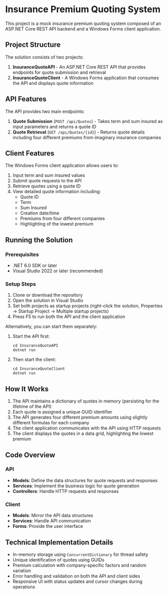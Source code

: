# Insurance Premium Quoting System

This project is a mock insurance premium quoting system composed of an ASP.NET Core REST API backend and a Windows Forms client application.

## Project Structure

The solution consists of two projects:

1. **InsuranceQuoteAPI** - An ASP.NET Core REST API that provides endpoints for quote submission and retrieval
2. **InsuranceQuoteClient** - A Windows Forms application that consumes the API and displays quote information

## API Features

The API provides two main endpoints:

1. **Quote Submission** (`POST /api/Quotes`) - Takes term and sum insured as input parameters and returns a quote ID
2. **Quote Retrieval** (`GET /api/Quotes/{id}`) - Returns quote details including four different premiums from imaginary insurance companies

## Client Features

The Windows Forms client application allows users to:

1. Input term and sum insured values
2. Submit quote requests to the API
3. Retrieve quotes using a quote ID
4. View detailed quote information including:
   - Quote ID
   - Term
   - Sum Insured
   - Creation date/time
   - Premiums from four different companies
   - Highlighting of the lowest premium

## Running the Solution

### Prerequisites
- .NET 6.0 SDK or later
- Visual Studio 2022 or later (recommended)

### Setup Steps

1. Clone or download the repository
2. Open the solution in Visual Studio
3. Set both projects as startup projects (right-click the solution, Properties -> Startup Project -> Multiple startup projects)
4. Press F5 to run both the API and the client application

Alternatively, you can start them separately:

1. Start the API first:
   ```
   cd InsuranceQuoteAPI
   dotnet run
   ```

2. Then start the client:
   ```
   cd InsuranceQuoteClient
   dotnet run
   ```

## How It Works

1. The API maintains a dictionary of quotes in memory (persisting for the lifetime of the API)
2. Each quote is assigned a unique GUID identifier
3. The API generates four different premium amounts using slightly different formulas for each company
4. The client application communicates with the API using HTTP requests
5. The client displays the quotes in a data grid, highlighting the lowest premium

## Code Overview

### API

- **Models**: Define the data structures for quote requests and responses
- **Services**: Implement the business logic for quote generation
- **Controllers**: Handle HTTP requests and responses

### Client

- **Models**: Mirror the API data structures
- **Services**: Handle API communication
- **Forms**: Provide the user interface

## Technical Implementation Details

- In-memory storage using `ConcurrentDictionary` for thread safety
- Unique identification of quotes using GUIDs
- Premium calculation with company-specific factors and random variation
- Error handling and validation on both the API and client sides
- Responsive UI with status updates and cursor changes during operations
